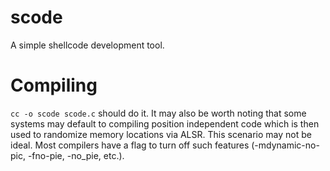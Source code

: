 scode
=====

A simple shellcode development tool.

Compiling
=========

`cc -o scode scode.c` should do it. It may also be worth noting that some systems
may default to compiling position independent code which is then used to randomize
memory locations via ALSR. This scenario may not be ideal. Most compilers have a
flag to turn off such features (-mdynamic-no-pic, -fno-pie, -no_pie, etc.).
